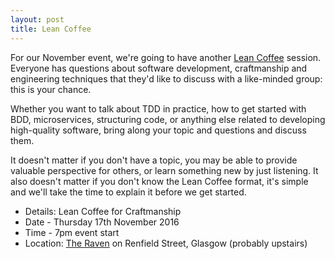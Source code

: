 ```yaml
---
layout: post
title: Lean Coffee
---
```


For our November event, we're going to have another [Lean Coffee](http://leancoffee.org/) session. Everyone has questions about software development, craftmanship and engineering techniques that they'd like to discuss with a like-minded group: this is your chance.

Whether you want to talk about TDD in practice, how to get started with BDD, microservices, structuring code, or anything else related to developing high-quality software, bring along your topic and questions and discuss them.

It doesn't matter if you don't have a topic, you may be able to provide valuable perspective for others, or learn something new by just listening. It also doesn't matter if you don't know the Lean Coffee format, it's simple and we'll take the time to explain it before we get started.

* Details: Lean Coffee for Craftmanship
* Date - Thursday 17th November 2016
* Time - 7pm event start
* Location: <a href="https://goo.gl/maps/vWn1J">The Raven</a> on Renfield Street, Glasgow (probably upstairs)

